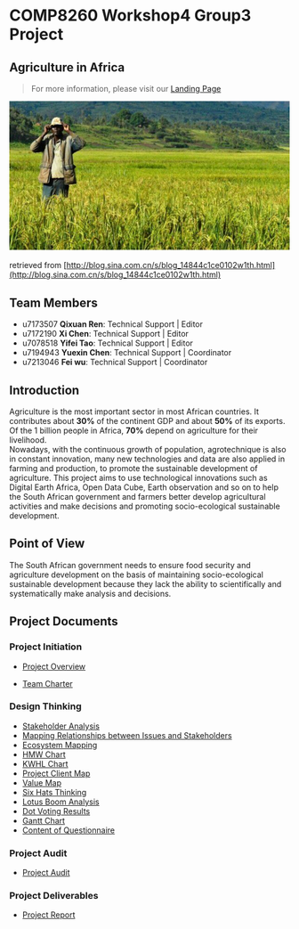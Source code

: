 # **COMP8260 Workshop4 Group3 Project**
## Agriculture in Africa
> For more information, please visit our [Landing Page](https://agriculture-in-africa.webflow.io/)    
<img src="Pictures/agriculture.jpg" width="800">

retrieved from [http://blog.sina.com.cn/s/blog_14844c1ce0102w1th.html](http://blog.sina.com.cn/s/blog_14844c1ce0102w1th.html)
    
## Team Members
* u7173507 **Qixuan Ren**: Technical Support | Editor   
* u7172190 **Xi Chen**: Technical Support | Editor   
* u7078518 **Yifei Tao**: Technical Support | Editor   
* u7194943 **Yuexin Chen**: Technical Support | Coordinator 
* u7213046 **Fei wu**: Technical Support | Coordinator

## Introduction
Agriculture is the most important sector in most African countries. It contributes about **30%** of the continent GDP and about **50%** of its exports. Of the 1 billion people in Africa, **70%** depend on agriculture for their livelihood.     
Nowadays, with the continuous growth of population, agrotechnique is also in constant innovation, many new technologies and data are also applied in farming and production, to promote the sustainable development of agriculture.
This project aims to use technological innovations such as Digital Earth Africa, Open Data Cube, Earth observation and so on to help the South African government and farmers better develop agricultural activities and make decisions  and promoting socio-ecological sustainable development.

## Point of View
The South African government needs to ensure food security and agriculture development on the basis of maintaining socio-ecological sustainable development because they lack the ability to scientifically and systematically make analysis and decisions.

## Project Documents

### Project Initiation

* [Project Overview](https://gitlab.cecs.anu.edu.au/u7172190/comp8260-workshop4-group3/-/blob/master/Project%20Documents/Project%20Initiation/Project_Overview_Workshop04_Group03.pdf)

* [Team Charter](https://gitlab.cecs.anu.edu.au/u7172190/comp8260-workshop4-group3/-/blob/master/Project%20Documents/Project%20Initiation/Project_TeamCharter_Workshop04_Group03.pdf)

### Design Thinking

* [Stakeholder Analysis](https://gitlab.cecs.anu.edu.au/u7172190/comp8260-workshop4-group3/-/blob/master/Project%20Documents/Design%20Thinking/Stakeholder%20analysis.pdf)
* [Mapping Relationships between Issues and Stakeholders](https://gitlab.cecs.anu.edu.au/u7172190/comp8260-workshop4-group3/-/blob/master/Project%20Documents/Design%20Thinking/Relationships%20between%20Issues%20and%20Stakeholders.pdf)
* [Ecosystem Mapping](https://gitlab.cecs.anu.edu.au/u7172190/comp8260-workshop4-group3/-/blob/1303f463ba0445a1b5491dacc13d7c505b82883b/Project%20Documents/Design%20Thinking/Ecosystem%20mapping.pdf)
* [HMW Chart](https://gitlab.cecs.anu.edu.au/u7172190/comp8260-workshop4-group3/-/blob/1303f463ba0445a1b5491dacc13d7c505b82883b/Project%20Documents/Design%20Thinking/HMW.pdf)
* [KWHL Chart](https://gitlab.cecs.anu.edu.au/u7172190/comp8260-workshop4-group3/-/blob/1303f463ba0445a1b5491dacc13d7c505b82883b/Project%20Documents/Design%20Thinking/KWHL_chart.pdf)
* [Project Client Map](https://gitlab.cecs.anu.edu.au/u7172190/comp8260-workshop4-group3/-/blob/1303f463ba0445a1b5491dacc13d7c505b82883b/Project%20Documents/Design%20Thinking/The_Project_Client_Map_v0.pdf)
* [Value Map](https://gitlab.cecs.anu.edu.au/u7172190/comp8260-workshop4-group3/-/blob/1303f463ba0445a1b5491dacc13d7c505b82883b/Project%20Documents/Design%20Thinking/Value_Proposition_Canvas__Emapthy_Map_Canvas.pptx)
* [Six Hats Thinking](https://gitlab.cecs.anu.edu.au/u7172190/comp8260-workshop4-group3/-/blob/1303f463ba0445a1b5491dacc13d7c505b82883b/Project%20Documents/Design%20Thinking/6_Hats.pdf)
* [Lotus Boom Analysis](https://gitlab.cecs.anu.edu.au/u7172190/comp8260-workshop4-group3/-/blob/1303f463ba0445a1b5491dacc13d7c505b82883b/Project%20Documents/Design%20Thinking/LotusBloom.pdf)
* [Dot Voting Results](https://gitlab.cecs.anu.edu.au/u7172190/comp8260-workshop4-group3/-/blob/1303f463ba0445a1b5491dacc13d7c505b82883b/Project%20Documents/Design%20Thinking/Dot_Voting_Results.pdf)
* [Gantt Chart](https://gitlab.cecs.anu.edu.au/u7172190/comp8260-workshop4-group3/-/blob/1303f463ba0445a1b5491dacc13d7c505b82883b/Project%20Documents/Design%20Thinking/Gantt_Chart.pdf)
* [Content of Questionnaire](https://gitlab.cecs.anu.edu.au/u7172190/comp8260-workshop4-group3/-/blob/1303f463ba0445a1b5491dacc13d7c505b82883b/Project%20Documents/Design%20Thinking/Content%20of%20Questionnaire.pdf)

### Project Audit

* [Project Audit](https://gitlab.cecs.anu.edu.au/u7172190/comp8260-workshop4-group3/-/blob/1303f463ba0445a1b5491dacc13d7c505b82883b/Project%20Documents/Project%20Audit/PP2_S2_2020_Workshop_Week7_ProjectAudit_W4G3.pdf)

### Project Deliverables

* [Project Report]()

  

